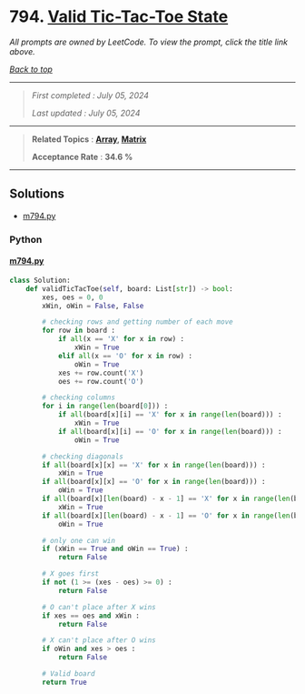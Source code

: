 # 794. [Valid Tic-Tac-Toe State](<https://leetcode.com/problems/valid-tic-tac-toe-state>)

*All prompts are owned by LeetCode. To view the prompt, click the title link above.*

*[Back to top](<../README.md>)*

------

> *First completed : July 05, 2024*
>
> *Last updated : July 05, 2024*

------

> **Related Topics** : **[Array](<by_topic/Array.md>), [Matrix](<by_topic/Matrix.md>)**
>
> **Acceptance Rate** : **34.6 %**

------

## Solutions

- [m794.py](<../my-submissions/m794.py>)
### Python
#### [m794.py](<../my-submissions/m794.py>)
```Python
class Solution:
    def validTicTacToe(self, board: List[str]) -> bool:
        xes, oes = 0, 0
        xWin, oWin = False, False

        # checking rows and getting number of each move
        for row in board :
            if all(x == 'X' for x in row) :
                xWin = True
            elif all(x == 'O' for x in row) :
                oWin = True
            xes += row.count('X')
            oes += row.count('O')

        # checking columns
        for i in range(len(board[0])) :
            if all(board[x][i] == 'X' for x in range(len(board))) :
                xWin = True
            if all(board[x][i] == 'O' for x in range(len(board))) :
                oWin = True

        # checking diagonals
        if all(board[x][x] == 'X' for x in range(len(board))) :
            xWin = True
        if all(board[x][x] == 'O' for x in range(len(board))) :
            oWin = True
        if all(board[x][len(board) - x - 1] == 'X' for x in range(len(board))) :
            xWin = True
        if all(board[x][len(board) - x - 1] == 'O' for x in range(len(board))) :
            oWin = True

        # only one can win
        if (xWin == True and oWin == True) :
            return False

        # X goes first
        if not (1 >= (xes - oes) >= 0) :
            return False

        # O can't place after X wins
        if xes == oes and xWin :
            return False

        # X can't place after O wins
        if oWin and xes > oes :
            return False

        # Valid board
        return True
```

